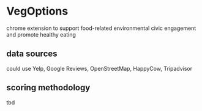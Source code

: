# VegOptions
chrome extension to support food-related environmental civic engagement and promote healthy eating

## data sources
could use Yelp, Google Reviews, OpenStreetMap, HappyCow, Tripadvisor

## scoring methodology
tbd
